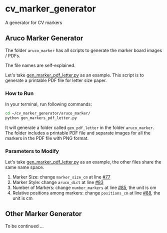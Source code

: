 # cv_marker_generator
A generator for CV markers

## Aruco Marker Generator
The folder `aruco_marker` has all scripts to generate the marker board images / PDFs.

The file names are self-explained.

Let's take [gen_marker_pdf_letter.py](aruco_marker/gen_markers_pdf_letter.py) as an example. 
This script is to generate a printable PDF file for letter size paper.

### How to Run

In your terminal, run following commands:

```bash
cd ~/cv_marker_generator/aruco_marker/
python gen_markers_pdf_letter.py
```

It will generate a folder called `gen_pdf_letter` in the folder `aruco_marker`. The folder includes a printable PDF file 
and separate images for all the markers in the PDF file with PNG format.

### Parameters to Modify

Let's take [gen_marker_pdf_letter.py](aruco_marker/gen_markers_pdf_letter.py) as an example, the other files share 
the same name space.

1. Marker Size: change `marker_size_cm` at line [#77](https://github.com/JackHaoyingZhou/cv_marker_generator/blob/main/aruco_marker/gen_markers_pdf_letter.py#L77)
2. Marker Style: change `aruco_dict` at line [#83](https://github.com/JackHaoyingZhou/cv_marker_generator/blob/main/aruco_marker/gen_markers_pdf_letter.py#L83)
3. Number of Markers: change `number_markers` at line [#85](https://github.com/JackHaoyingZhou/cv_marker_generator/blob/main/aruco_marker/gen_markers_pdf_letter.py#L85), the unit is cm
4. Relative positions among markers: change `positions_cm` at line [#88](https://github.com/JackHaoyingZhou/cv_marker_generator/blob/main/aruco_marker/gen_markers_pdf_letter.py#L88), the unit is cm

## Other Marker Generator

To be continued ...